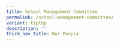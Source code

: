 ```yaml
---
title: School Management Committee
permalink: /school-management-committee/
variant: tiptap
description: ""
third_nav_title: Our People
---
```

